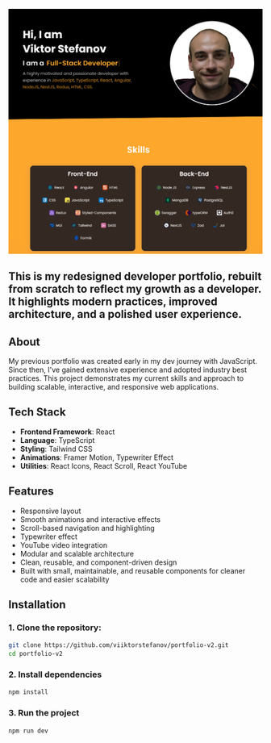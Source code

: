 ![Portfolio Screenshot](public/assets/images/portfolio-screenshot.png)

## This is my redesigned developer portfolio, rebuilt from scratch to reflect my growth as a developer. It highlights modern practices, improved architecture, and a polished user experience.

## About

My previous portfolio was created early in my dev journey with JavaScript. Since then, I've gained extensive experience and adopted industry best practices. This project demonstrates my current skills and approach to building scalable, interactive, and responsive web applications.

## Tech Stack

- **Frontend Framework**: React
- **Language**: TypeScript
- **Styling**: Tailwind CSS
- **Animations**: Framer Motion, Typewriter Effect
- **Utilities**: React Icons, React Scroll, React YouTube

## Features

- Responsive layout
- Smooth animations and interactive effects
- Scroll-based navigation and highlighting
- Typewriter effect
- YouTube video integration
- Modular and scalable architecture
- Clean, reusable, and component-driven design
- Built with small, maintainable, and reusable components for cleaner code and easier scalability

## Installation

### 1. Clone the repository:

```bash
git clone https://github.com/viiktorstefanov/portfolio-v2.git
cd portfolio-v2
```

### 2. Install dependencies

```bash
npm install
```

### 3. Run the project 

```bash
npm run dev 
```